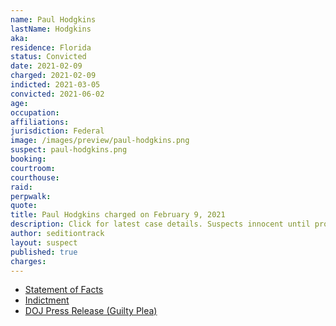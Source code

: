 ```yaml
---
name: Paul Hodgkins
lastName: Hodgkins
aka:
residence: Florida
status: Convicted
date: 2021-02-09
charged: 2021-02-09
indicted: 2021-03-05
convicted: 2021-06-02
age:
occupation:
affiliations:
jurisdiction: Federal
image: /images/preview/paul-hodgkins.png
suspect: paul-hodgkins.png
booking:
courtroom:
courthouse:
raid:
perpwalk:
quote:
title: Paul Hodgkins charged on February 9, 2021
description: Click for latest case details. Suspects innocent until proven guilty.
author: seditiontrack
layout: suspect
published: true
charges:
---
```


- [Statement of Facts](https://extremism.gwu.edu/sites/g/files/zaxdzs2191/f/Paul%20Allard%20Hodgkins%20Statement%20of%20Facts.pdf)
- [Indictment](https://www.justice.gov/usao-dc/case-multi-defendant/file/1377756/download)
- [DOJ Press Release (Guilty Plea)](https://www.justice.gov/opa/pr/man-pleads-guilty-obstruction-official-proceeding-breaching-us-capitol-jan-6)
